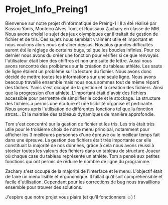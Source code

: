 # Projet_Info_Preing1
Bienvenue sur notre projet d'informatique de Preing-1 !
Il a été réalisé par Kassou Yanis, Monteiro Alves Tom, et Roussaux Zachary en classe de MI6.
Nous avons choisi le sujet des jeux olympiques car il traitait de gestion de fichier et de tris. Ces sujets nous semblait vraiment utile et important et nous voulions alors nous entraîner dessus.
Nos plus grandes difficultés auront été le réglage de certains bugs, tel que les boucles infinies.
Pour ce dernier nous avons du créer une fonction pour vérifier si ce que renvoyais l'utilisateur était bien des chiffres et non une suite de lettre.
Aussi nous avons rencontré des prolbèmes sur la création du tableau athlète.
Les sauts de ligne étaient un problème sur la lecture du fichier. Nous avons donc décidé de mettre toutes les informations sur une seule ligne.
Nous avons beacoup travaillé ensemble mais nous nous sommes tout de même réparti des tâches.
Yanis s'est occupé de la gestion et la création des fichiers. Ainsi que la progression d'un athlete. 
L'important était d'avoir des fichiers accessible pour permettre de simplifier le code et le stockage. 
La structure des fichiers a permis une écriture et une lisibilité  organisé et pertinante.
Nous avons apris l'utilisation de différentes fonctions tel que la fonction strcat... Et la maitrise des tableaux dynamiques de manière approfondie.

Tom s'est concentré sur la gestion de fichier et les tris. Les tris était très utile pour le troisième choix de notre menu principal, notamment pour afficher les 3 meilleures personnes d'une épreuve ou le meilleur temps fait dans une épreuve. La gestion des fichiers était très importante car elle constituait la majorité de nos données, grâce à cela nous avons réussi à stocker toutes les valeurs des fichiers dans un tableau de structure Joueur où chaque case du tableau représente un athlète. Tom a pensé aux petites fonctions qui ont permis de réduire le nombre de ligne du programme.

Zachary s'est occupé de la majorité de l'interface et le menu.
L'objectif était de faire un menu lisible et ergonomique. Il fallait qu'il soit compréhensible et facile d'utilisation.
Cependant pour les corrections de bug nous travaillions ensemble pour trouver des solutions.


J'espère que notre projet vous plaira (et qu'il fonctionnera ☺) !
